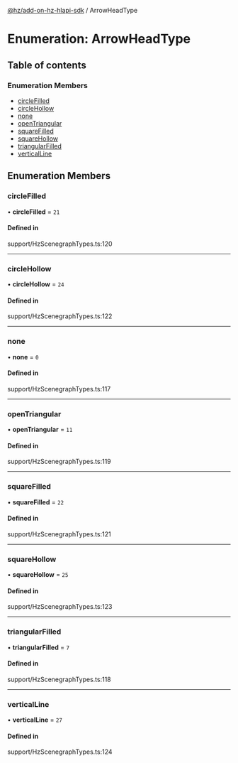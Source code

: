 [@hz/add-on-hz-hlapi-sdk](../overview.md) / ArrowHeadType

# Enumeration: ArrowHeadType

## Table of contents

### Enumeration Members

- [circleFilled](ArrowHeadType.md#circleFilled)
- [circleHollow](ArrowHeadType.md#circleHollow)
- [none](ArrowHeadType.md#none)
- [openTriangular](ArrowHeadType.md#openTriangular)
- [squareFilled](ArrowHeadType.md#squareFilled)
- [squareHollow](ArrowHeadType.md#squareHollow)
- [triangularFilled](ArrowHeadType.md#triangularFilled)
- [verticalLine](ArrowHeadType.md#verticalLine)

## Enumeration Members

### <a id="circleFilled" name="circleFilled"></a> circleFilled

• **circleFilled** = ``21``

#### Defined in

support/HzScenegraphTypes.ts:120

___

### <a id="circleHollow" name="circleHollow"></a> circleHollow

• **circleHollow** = ``24``

#### Defined in

support/HzScenegraphTypes.ts:122

___

### <a id="none" name="none"></a> none

• **none** = ``0``

#### Defined in

support/HzScenegraphTypes.ts:117

___

### <a id="openTriangular" name="openTriangular"></a> openTriangular

• **openTriangular** = ``11``

#### Defined in

support/HzScenegraphTypes.ts:119

___

### <a id="squareFilled" name="squareFilled"></a> squareFilled

• **squareFilled** = ``22``

#### Defined in

support/HzScenegraphTypes.ts:121

___

### <a id="squareHollow" name="squareHollow"></a> squareHollow

• **squareHollow** = ``25``

#### Defined in

support/HzScenegraphTypes.ts:123

___

### <a id="triangularFilled" name="triangularFilled"></a> triangularFilled

• **triangularFilled** = ``7``

#### Defined in

support/HzScenegraphTypes.ts:118

___

### <a id="verticalLine" name="verticalLine"></a> verticalLine

• **verticalLine** = ``27``

#### Defined in

support/HzScenegraphTypes.ts:124
